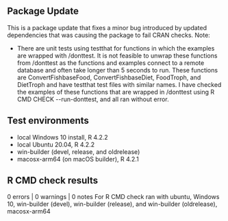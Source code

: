 ## Package Update
This is a package update that fixes a minor bug introduced by updated dependencies that was causing the package to fail CRAN checks. Note:

* There are unit tests using testthat for functions in which the examples are wrapped with /donttest. It is not feasible to unwrap these functions from /donttest as the functions and examples connect to a remote database and often take longer than 5 seconds to run. These functions are ConvertFishbaseFood, ConvertFishbaseDiet, FoodTroph, and DietTroph and have testthat test files with similar names. I have checked the examples of these functions that are wrapped in /donttest using R CMD CHECK --run-donttest, and all ran without error.

## Test environments
* local Windows 10 install, R 4.2.2
* local Ubuntu 20.04, R 4.2.2
* win-builder (devel, release, and oldrelease)
* macosx-arm64 (on macOS builder), R 4.2.1
## R CMD check results
0 errors | 0 warnings | 0 notes
For R CMD check ran with ubuntu, Windows 10, win-builder (devel), win-builder (release), and win-builder (oldrelease), macosx-arm64